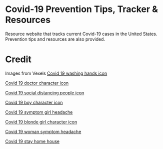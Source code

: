 # Covid-19 Prevention Tips, Tracker & Resources
Resource website that tracks current Covid-19 cases in the United States. Prevention tips and resources are also provided.
# Credit
Images from Vexels
<a href="https://www.vexels.com/vectors/preview/193288/covid-19-washing-hands-icon"> Covid 19 washing hands icon </a> 

<a target="_blank" href="https://www.vexels.com/vectors/preview/193244/covid-19-doctor-character-icon"> Covid 19 doctor character icon </a> 

<a target="_blank" href="https://www.vexels.com/vectors/preview/193263/covid-19-social-distancing-people-icon"> Covid 19 social distancing people icon </a> 

<a target="_blank" href="https://www.vexels.com/vectors/preview/193239/covid-19-boy-character-icon"> Covid 19 boy character icon </a> 

<a target="_blank" href="https://www.vexels.com/vectors/preview/193280/covid-19-symptom-girl-headache"> Covid 19 symptom girl headache </a> 

<a target="_blank" href="https://www.vexels.com/vectors/preview/193236/covid-19-blonde-girl-character-icon"> Covid 19 blonde girl character icon </a> 

<a target="_blank" href="https://www.vexels.com/vectors/preview/193290/covid-19-woman-symptom-headache"> Covid 19 woman symptom headache </a>  

<a target="_blank" href="https://www.vexels.com/png-svg/preview/193265/covid-19-stay-home-icon"> Covid 19 stay home house </a>


